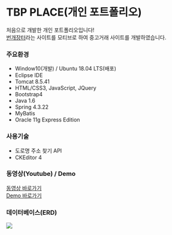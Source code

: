 # TBP PLACE(개인 포트폴리오)<br>
처음으로 개발한 개인 포트폴리오입니다!<br>
<a href="https://m.bunjang.co.kr/">번개장터</a>라는 사이트를 모티브로 하여 중고거래 사이트를 개발하였습니다.
<h3>주요환경</h3>
<ul>
  <li>Window10(개발) / Ubuntu 18.04 LTS(배포)</li>
  <li>Eclipse IDE</li>
  <li>Tomcat 8.5.41</li>
  <li>HTML/CSS3, JavaScript, JQuery</li>
  <li>Bootstrap4</li>
  <li>Java 1.6</li>
  <li>Spring 4.3.22</li>
  <li>MyBatis</li>
  <li>Oracle 11g Express Edition</li>
</ul>
<h3>사용기술</h3>
<ul>
  <li>도로명 주소 찾기 API</li>
  <li>CKEditor 4</li>
</ul>
<h3>동영상(Youtube) / Demo</h3>
<a href="https://youtu.be/yQll97GxjKA">동영상 바로가기</a><br>
<a href="https://iamiportfolio.com/TBP/main/index">Demo 바로가기</a>
<h3>데이터베이스(ERD)</h3>
<img src="https://user-images.githubusercontent.com/47962660/55906706-d63b8300-5c0f-11e9-8d3f-bf696ab0f37a.PNG"/>
